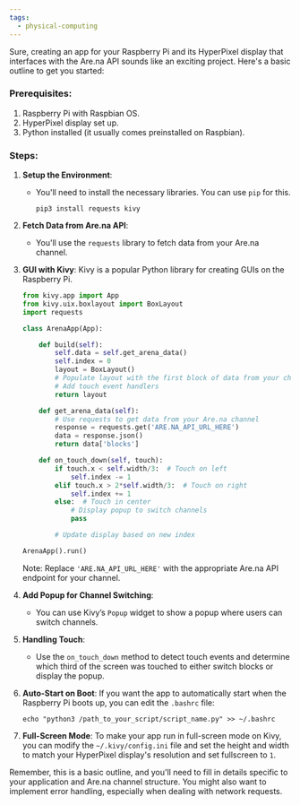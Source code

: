 ```yaml
---
tags:
  - physical-computing
---
```

Sure, creating an app for your Raspberry Pi and its HyperPixel display that interfaces with the Are.na API sounds like an exciting project. Here's a basic outline to get you started:

### Prerequisites:

1. Raspberry Pi with Raspbian OS.
2. HyperPixel display set up.
3. Python installed (it usually comes preinstalled on Raspbian).

### Steps:

1. **Setup the Environment**:
   - You'll need to install the necessary libraries. You can use `pip` for this.
     ```
     pip3 install requests kivy
     ```

2. **Fetch Data from Are.na API**:
   - You'll use the `requests` library to fetch data from your Are.na channel.

3. **GUI with Kivy**:
   Kivy is a popular Python library for creating GUIs on the Raspberry Pi. 

   ```python
   from kivy.app import App
   from kivy.uix.boxlayout import BoxLayout
   import requests
   
   class ArenaApp(App):

       def build(self):
           self.data = self.get_arena_data()
           self.index = 0
           layout = BoxLayout()
           # Populate layout with the first block of data from your channel
           # Add touch event handlers
           return layout

       def get_arena_data(self):
           # Use requests to get data from your Are.na channel
           response = requests.get('ARE.NA_API_URL_HERE')
           data = response.json()
           return data['blocks']

       def on_touch_down(self, touch):
           if touch.x < self.width/3:  # Touch on left
               self.index -= 1
           elif touch.x > 2*self.width/3:  # Touch on right
               self.index += 1
           else:  # Touch in center
               # Display popup to switch channels
               pass

           # Update display based on new index

   ArenaApp().run()
   ```

   Note: Replace `'ARE.NA_API_URL_HERE'` with the appropriate Are.na API endpoint for your channel.

4. **Add Popup for Channel Switching**:
   - You can use Kivy’s `Popup` widget to show a popup where users can switch channels.

5. **Handling Touch**:
   - Use the `on_touch_down` method to detect touch events and determine which third of the screen was touched to either switch blocks or display the popup.

6. **Auto-Start on Boot**:
   If you want the app to automatically start when the Raspberry Pi boots up, you can edit the `.bashrc` file:
   ```
   echo "python3 /path_to_your_script/script_name.py" >> ~/.bashrc
   ```

7. **Full-Screen Mode**:
   To make your app run in full-screen mode on Kivy, you can modify the `~/.kivy/config.ini` file and set the height and width to match your HyperPixel display's resolution and set fullscreen to `1`.

Remember, this is a basic outline, and you'll need to fill in details specific to your application and Are.na channel structure. You might also want to implement error handling, especially when dealing with network requests.